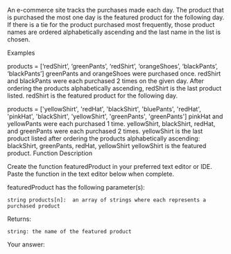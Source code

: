 An e-commerce site tracks the purchases made each day. The product that is purchased the most one day is the featured product for the following day. If there is a tie for the product purchased most frequently, those product names are ordered alphabetically ascending and the last name in the list is chosen.

 

Examples

products = [‘redShirt’, ‘greenPants’, ‘redShirt’, ‘orangeShoes’, ‘blackPants’, ‘blackPants’]
greenPants and orangeShoes were purchased once.
redShirt and blackPants were each purchased 2 times on the given day.
After ordering the products alphabetically ascending, redShirt is the last product listed.
redShirt is the featured product for the following day.
 

products = ['yellowShirt', 'redHat', 'blackShirt', 'bluePants', 'redHat',
           'pinkHat', 'blackShirt', 'yellowShirt', 'greenPants', 'greenPants']
pinkHat and yellowPants were each purchased 1 time.
yellowShirt, blackShirt, redHat, and greenPants were each purchased 2 times.
yellowShirt is the last product listed after ordering the products alphabetically ascending: blackShirt, greenPants, redHat, yellowShirt
yellowShirt is the featured product.
Function Description

Create the function featuredProduct in your preferred text editor or IDE. Paste the function in the text editor below when complete.

 

featuredProduct has the following parameter(s):

    string products[n]:  an array of strings where each represents a purchased product

 

Returns:

    string: the name of the featured product

Your answer:
